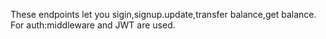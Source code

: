 These endpoints let you sigin,signup.update,transfer balance,get balance.
For auth:middleware and JWT are used.

